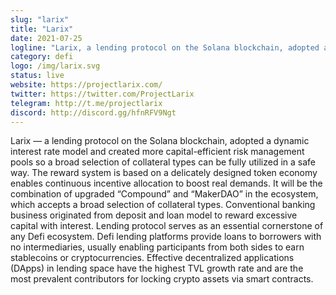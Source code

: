 ```yaml
---
slug: "larix"
title: "Larix"
date: 2021-07-25
logline: "Larix, a lending protocol on the Solana blockchain, adopted a dynamic interest rate model and created more capital-efficient risk management pools. As such, a broad selection of collateral types can be fully utilized in a safe way."
category: defi
logo: /img/larix.svg
status: live
website: https://projectlarix.com/
twitter: https://twitter.com/ProjectLarix
telegram: http://t.me/projectlarix
discord: http://discord.gg/hfnRFV9Ngt
---
```


Larix — a lending protocol on the Solana blockchain, adopted a dynamic interest rate model and created more capital-efficient risk management pools so a broad selection of collateral types can be fully utilized in a safe way. The reward system is based on a delicately designed token economy enables continuous incentive allocation to boost real demands. It will be the combination of upgraded “Compound” and “MakerDAO” in the ecosystem, which accepts a broad selection of collateral types. Conventional banking business originated from deposit and loan model to reward excessive capital with interest. Lending protocol serves as an essential cornerstone of any Defi ecosystem. Defi lending platforms provide loans to borrowers with no intermediaries, usually enabling participants from both sides to earn stablecoins or cryptocurrencies. Effective decentralized applications (DApps) in lending space have the highest TVL growth rate and are the most prevalent contributors for locking crypto assets via smart contracts.
